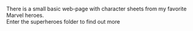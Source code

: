 There is a small basic web-page with character sheets from my favorite Marvel heroes.<br>
Enter the superheroes folder to find out more
